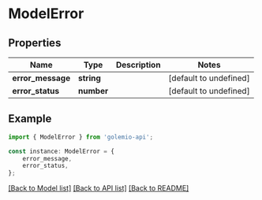 # ModelError


## Properties

Name | Type | Description | Notes
------------ | ------------- | ------------- | -------------
**error_message** | **string** |  | [default to undefined]
**error_status** | **number** |  | [default to undefined]

## Example

```typescript
import { ModelError } from 'golemio-api';

const instance: ModelError = {
    error_message,
    error_status,
};
```

[[Back to Model list]](../README.md#documentation-for-models) [[Back to API list]](../README.md#documentation-for-api-endpoints) [[Back to README]](../README.md)
